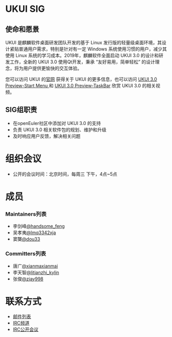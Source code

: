 # UKUI SIG

## 使命和愿景

UKUI 是麒麟软件桌面研发团队开发的基于 Linux 发行版的轻量级桌面环境，其设计紧贴普通用户需求，特别是针对有一定 Windows 系统使用习惯的用户，减少其使用 Linux 系统的学习成本。2019年，麒麟软件全面启动 UKUI 3.0 的设计和研发工作，全新的 UKUI 3.0 使用Qt开发，秉承 “友好易用，简单轻松” 的设计理念，将为用户提供更愉快的交互体验。

您可以访问 UKUI 的[官网](http://www.ukui.org/) 获得关于 UKUI 的更多信息，也可以访问 [UKUI 3.0 Preview-Start Menu ](http://www.ukui.org/news/20200205.html) 和 [UKUI 3.0 Preview-TaskBar](http://www.ukui.org/news/20200227.html) 欣赏 UKUI 3.0 的相关视频。

## SIG组职责

- 在openEuler社区中添加对 UKUI 3.0 的支持
- 负责 UKUI 3.0 相关软件包的规划、维护和升级
- 及时响应用户反馈，解决相关问题


# 组织会议

- 公开的会议时间：北京时间，每周三 下午，4点~5点


# 成员

### Maintainers列表
- 李剑峰[@handsome_feng](https://gitee.com/handsome_feng)
- 吴孝夷[@lmq3342xja](https://gitee.com/lmq3342xia)
- 窦龑[@dou33](https://gitee.com/dou33)


### Committers列表
- 唐广[@xianmaxianmai](https://gitee.com/xianmaxianmai)
- 李天智[@litianzhi_kylin](https://gitee.com/litianzhi_kylin)
- 张俊[@zjay998](https://gitee.com/zjay998)


# 联系方式

- [邮件列表](dev@openeuler.org)
- [IRC频道](#openeuler-dev)
- [IRC公开会议](#openeuler-meeting)
